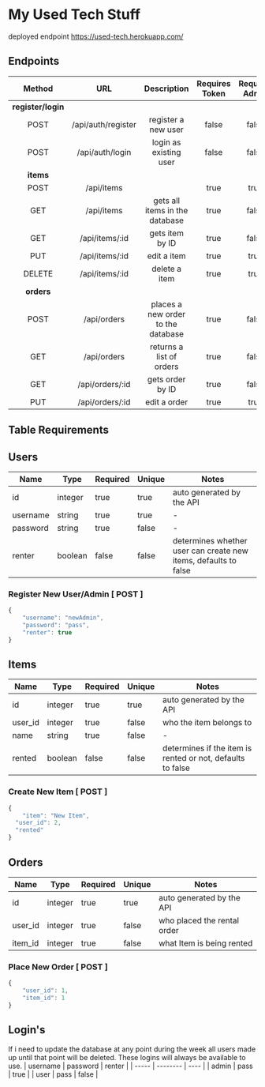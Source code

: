 # My Used Tech Stuff

deployed endpoint https://used-tech.herokuapp.com/

## **Endpoints**
| Method | URL | Description | Requires Token | Requires Admin |
|:----:|:----:|:----:|:----:|:----:|
|**register/login** |||||
| POST | /api/auth/register | register a new user |  false | false |
| POST | /api/auth/login | login as existing user | false | false |
|**items** |||||
| POST | /api/items |  | true | true |
| GET | /api/items | gets all items in the database | true | false |
| GET | /api/items/:id | gets item by ID | true | false |
| PUT | /api/items/:id | edit a item | true | true |
| DELETE | /api/items/:id | delete a item | true | true |
| **orders** |||||
| POST | /api/orders | places a new order to the database | true | false |
| GET | /api/orders | returns a list of orders  | true | false |
| GET | /api/orders/:id | gets order by ID | true | false |
| PUT | /api/orders/:id | edit a order | true | true |
## **Table Requirements**
## **Users**
| Name | Type | Required | Unique | Notes |
|------|------|----------|--------|-------|
| id | integer | true | true | auto generated by the API |
| username | string | true | true | - |
| password | string | true | false | - |
| renter | boolean | false | false | determines whether user can create new items, defaults to false  |
### Register New User/Admin [ POST ]
```js
{
	"username": "newAdmin",
	"password": "pass",
	"renter": true
}
```

## **Items**
| Name | Type | Required | Unique | Notes |
|------|------|----------|--------|-------|
| id | integer | true | true | auto generated by the API |
| user_id | integer | true | false | who the item belongs to |
| name | string | true | false | - |
| rented | boolean | false | false | determines if the item is rented or not, defaults to false  |
### Create New Item [ POST ]
```js
{
	"item": "New Item",
  "user_id": 2,
  "rented"
}
```

## **Orders**
| Name | Type | Required | Unique | Notes |
|------|------|----------|--------|-------|
| id | integer | true | true | auto generated by the API |
| user_id | integer | true | false | who placed the rental order |
| item_id | integer | true | false | what Item is being rented |
### Place New Order [ POST ]
```js
{
    "user_id": 1,
    "item_id": 1
}
```

## **Login's**
If i need to update the database at any point during the week all users made up until that point will be deleted. These logins will always be available to use.
| username | password | renter |
| ----- | -------- | ---- |
| admin | pass | true |
| user | pass | false |

